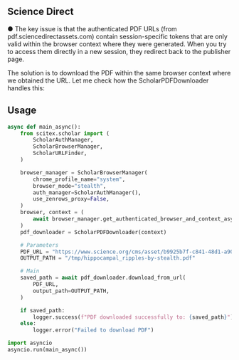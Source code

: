 <!-- ---
!-- Timestamp: 2025-08-22 07:39:17
!-- Author: ywatanabe
!-- File: /home/ywatanabe/proj/SciTeX-Code/src/scitex/scholar/download/README.md
!-- --- -->

## Science Direct
● The key issue is that the authenticated PDF URLs (from pdf.sciencedirectassets.com) contain session-specific tokens that are
  only valid within the browser context where they were generated. When you try to access them directly in a new session, they
  redirect back to the publisher page.

  The solution is to download the PDF within the same browser context where we obtained the URL. Let me check how the
  ScholarPDFDownloader handles this:


## Usage

``` python
async def main_async():
    from scitex.scholar import (
        ScholarAuthManager,
        ScholarBrowserManager,
        ScholarURLFinder,
    )

    browser_manager = ScholarBrowserManager(
        chrome_profile_name="system",
        browser_mode="stealth",
        auth_manager=ScholarAuthManager(),
        use_zenrows_proxy=False,
    )
    browser, context = (
        await browser_manager.get_authenticated_browser_and_context_async()
    )
    pdf_downloader = ScholarPDFDownloader(context)

    # Parameters
    PDF_URL = "https://www.science.org/cms/asset/b9925b7f-c841-48d1-a90c-1631b7cff596/pap.pdf"
    OUTPUT_PATH = "/tmp/hippocampal_ripples-by-stealth.pdf"

    # Main
    saved_path = await pdf_downloader.download_from_url(
        PDF_URL,
        output_path=OUTPUT_PATH,
    )

    if saved_path:
        logger.success(f"PDF downloaded successfully to: {saved_path}")
    else:
        logger.error("Failed to download PDF")

import asyncio
asyncio.run(main_async())
```

<!-- EOF -->